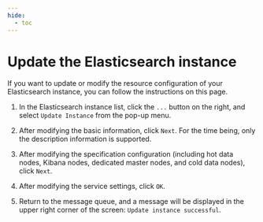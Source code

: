 ```yaml
---
hide:
  - toc
---
```


# Update the Elasticsearch instance

If you want to update or modify the resource configuration of your Elasticsearch instance, you can follow the instructions on this page.

1. In the Elasticsearch instance list, click the `...` button on the right, and select `Update Instance` from the pop-up menu.

    <!--screenshot-->

2. After modifying the basic information, click `Next`. For the time being, only the description information is supported.

    <!--screenshot-->

3. After modifying the specification configuration (including hot data nodes, Kibana nodes, dedicated master nodes, and cold data nodes), click `Next`.

    <!--screenshot-->

4. After modifying the service settings, click `OK`.

    <!--screenshot-->

5. Return to the message queue, and a message will be displayed in the upper right corner of the screen: `Update instance successful`.

    <!--screenshot-->
